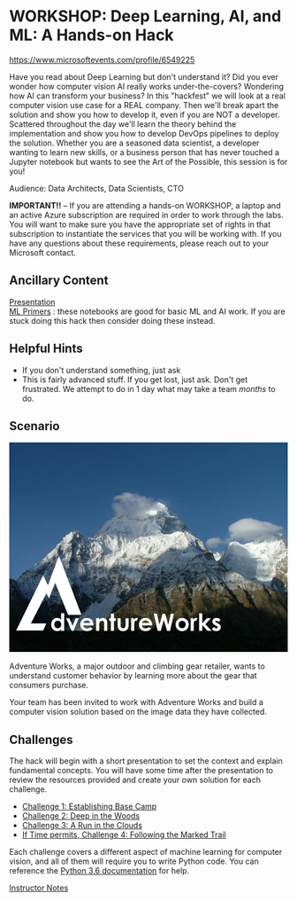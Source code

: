# WORKSHOP: Deep Learning, AI, and ML: A Hands-on Hack

https://www.microsoftevents.com/profile/6549225

Have you read about Deep Learning but don't understand it? Did you ever wonder how computer vision AI really works under-the-covers? Wondering how AI can transform your business? In this "hackfest" we will look at a real computer vision use case for a REAL company. Then we'll break apart the solution and show you how to develop it, even if you are NOT a developer. Scattered throughout the day we'll learn the theory behind the implementation and show you how to develop DevOps pipelines to deploy the solution. Whether you are a seasoned data scientist, a developer wanting to learn new skills, or a business person that has never touched a Jupyter notebook but wants to see the Art of the Possible, this session is for you!

Audience: Data Architects, Data Scientists, CTO

**IMPORTANT!!** – If you are attending a hands-on WORKSHOP, a laptop and an active Azure subscription are required in order to work through the labs. You will want to make sure you have the appropriate set of rights in that subscription to instantiate the services that you will be working with. If you have any questions about these requirements, please reach out to your Microsoft contact.

## Ancillary Content

[Presentation](OpenHack-DeepLearning.pptx)  
[ML Primers](MLIntros/README.md) :  these notebooks are good for basic ML and AI work.  If you are stuck doing this hack then consider doing these instead.  

## Helpful Hints

* If you don't understand something, just ask
* This is fairly advanced stuff.  If you get lost, just ask.  Don't get frustrated.  We attempt to do in 1 day what may take a team *months* to do.  


## Scenario

![Adventure Works](images/adventureworks_logo.png)

Adventure Works, a major outdoor and climbing gear retailer, wants to understand customer behavior by learning more about the gear that consumers purchase.  

Your team has been invited to work with Adventure Works and build a computer vision solution based on the image data they have collected.

## Challenges

The hack will begin with a short presentation to set the context and explain fundamental concepts. You will have some time after the presentation to review the resources provided and create your own solution for each challenge.

* [Challenge 1: Establishing Base Camp](Challenge01.md)
* [Challenge 2: Deep in the Woods](Challenge02.md)
* [Challenge 3: A Run in the Clouds](Challenge03.md)
* [If Time permits, Challenge 4: Following the Marked Trail](Challenge04.md)

Each challenge covers a different aspect of machine learning for computer vision, and all of them will require you to write Python code. You can reference the <a href="https://docs.python.org/3.6/" target="_blank">Python 3.6 documentation</a> for help.

[Instructor Notes](InstructorNotes.md)
